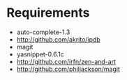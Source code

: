 Requirements
============

* auto-complete-1.3
* http://github.com/akrito/ipdb
* magit
* yasnippet-0.6.1c
* http://github.com/irfn/zen-and-art
* http://github.com/philjackson/magit
